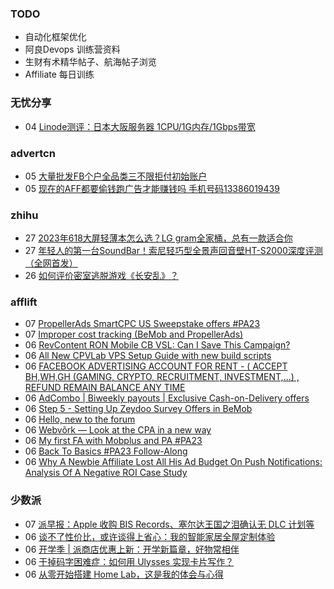 ### TODO
-  自动化框架优化
-  阿良Devops 训练营资料
-  生财有术精华帖子、航海帖子浏览
-  Affiliate 每日训练

### 无忧分享
<!-- ruyo:START -->
-  04 [Linode测评：日本大阪服务器 1CPU/1G内存/1Gbps带宽](https://51.ruyo.net/18466.html)<!-- ruyo:END -->

### advertcn
<!-- advertcn:START -->
-  05 [大量批发FB个户全品类三不限拒付初始账户](https://www.advertcn.com/forum.php?mod=viewthread&tid=111977)
-  05 [现在的AFF都要偷钱跑广告才能赚钱吗  手机号码13386019439](https://www.advertcn.com/forum.php?mod=viewthread&tid=111973)<!-- advertcn:END -->

### zhihu
<!-- zhihu:START -->
-  27 [2023年618大屏轻薄本怎么选？LG gram全家桶，总有一款适合你](http://zhuanlan.zhihu.com/p/632641888?utm_campaign=rss&utm_medium=rss&utm_source=rss&utm_content=title)
-  27 [年轻人的第一台SoundBar！索尼轻巧型全景声回音壁HT-S2000深度评测（全网首发）](http://zhuanlan.zhihu.com/p/630990296?utm_campaign=rss&utm_medium=rss&utm_source=rss&utm_content=title)
-  26 [如何评价密室逃脱游戏《长安乱》？](http://www.zhihu.com/question/563950552/answer/3045961312?utm_campaign=rss&utm_medium=rss&utm_source=rss&utm_content=title)<!-- zhihu:END -->

### afflift
<!-- afflift:START -->
-  07 [PropellerAds SmartCPC US Sweepstake offers #PA23](https://afflift.com/f/threads/propellerads-smartcpc-us-sweepstake-offers-pa23.11580/)
-  07 [Improper cost tracking &lpar;BeMob and PropellerAds&rpar;](https://afflift.com/f/threads/improper-cost-tracking-bemob-and-propellerads.11598/)
-  06 [RevContent RON Mobile CB VSL: Can I Save This Campaign?](https://afflift.com/f/threads/revcontent-ron-mobile-cb-vsl-can-i-save-this-campaign.11587/)
-  06 [All New CPVLab VPS Setup Guide with new build scripts](https://afflift.com/f/threads/all-new-cpvlab-vps-setup-guide-with-new-build-scripts.10699/)
-  06 [FACEBOOK ADVERTISING ACCOUNT FOR RENT - &lpar; ACCEPT BH,WH,GH &lpar;GAMING, CRYPTO, RECRUITMENT, INVESTMENT,...&rpar; , REFUND REMAIN BALANCE ANY TIME](https://afflift.com/f/threads/facebook-advertising-account-for-rent-accept-bh-wh-gh-gaming-crypto-recruitment-investment-refund-remain-balance-any-time.11161/)
-  06 [AdCombo | Biweekly payouts | Exclusive Cash-on-Delivery offers](https://afflift.com/f/threads/adcombo-biweekly-payouts-exclusive-cash-on-delivery-offers.3509/)
-  06 [Step 5 - Setting Up Zeydoo Survey Offers in BeMob](https://afflift.com/f/threads/step-5-setting-up-zeydoo-survey-offers-in-bemob.7476/)
-  06 [Hello, new to the forum](https://afflift.com/f/threads/hello-new-to-the-forum.11596/)
-  06 [Webvõrk — Look at the CPA in a new way](https://afflift.com/f/threads/webv%C3%B5rk-%E2%80%94-look-at-the-cpa-in-a-new-way.2820/)
-  06 [My first FA with Mobplus and PA #PA23](https://afflift.com/f/threads/my-first-fa-with-mobplus-and-pa-pa23.11576/)
-  06 [Back To Basics #PA23 Follow-Along](https://afflift.com/f/threads/back-to-basics-pa23-follow-along.11597/)
-  06 [Why A Newbie Affiliate Lost All His Ad Budget On Push Notifications: Analysis Of A Negative ROI Case Study](https://afflift.com/f/threads/why-a-newbie-affiliate-lost-all-his-ad-budget-on-push-notifications-analysis-of-a-negative-roi-case-study.11593/)<!-- afflift:END -->

### 少数派
<!-- sspai:START -->
-  07 [派早报：Apple 收购 BIS Records、塞尔达王国之泪确认无 DLC 计划等](https://sspai.com/post/82755)
-  06 [谈不了性价比，或许谈得上省心：我的智能家居全屋定制体验](https://sspai.com/post/82726)
-  06 [开学季 | 派商店优惠上新：开学新篇章，好物常相伴](https://sspai.com/post/82707)
-  06 [干掉码字困难症：如何用 Ulysses 实现卡片写作？](https://sspai.com/post/82606)
-  06 [从零开始搭建 Home Lab，这是我的体会与心得](https://sspai.com/post/82670)<!-- sspai:END -->
